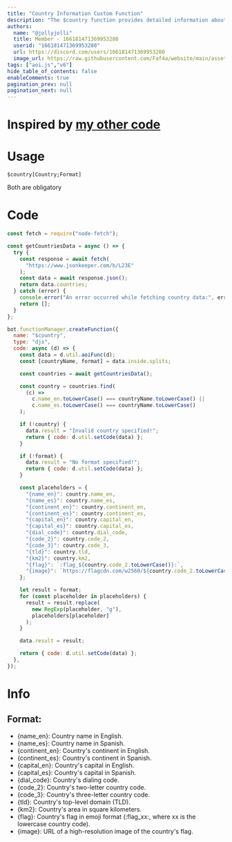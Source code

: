 ```yaml
---
title: "Country Information Custom Function"
description: "The $country function provides detailed information about a specific country. By specifying the country name and desired format, you can retrieve various details such as the country's name in English or Spanish, continent information, capital city, dialing code, country codes, top-level domain, area measurement, flag in emoji format, and high-resolution flag image."
authors:
  name: "@jollyjolli"
  title: Member - 166181471369953280
  userid: "166181471369953280"
  url: https://discord.com/users/166181471369953280
  image_url: https://raw.githubusercontent.com/Faf4a/website/main/assets/images/avatars/166181471369953280.png
tags: ["aoi.js","v6"]
hide_table_of_contents: false
enableComments: true
pagination_prev: null
pagination_next: null
---
```


# Inspired by [my other code](https://aoi.js.org/wikis/posts/166181471369953280/p2o9s)

# Usage
`$country[Country;Format]`

Both are obligatory

# Code
```js
const fetch = require("node-fetch");

const getCountriesData = async () => {
  try {
    const response = await fetch(
      "https://www.jsonkeeper.com/b/L23E"
    );
    const data = await response.json();
    return data.countries;
  } catch (error) {
    console.error("An error occurred while fetching country data:", error);
    return [];
  }
};

bot.functionManager.createFunction({
  name: "$country",
  type: "djs",
  code: async (d) => {
    const data = d.util.aoiFunc(d);
    const [countryName, format] = data.inside.splits;

    const countries = await getCountriesData();

    const country = countries.find(
      (c) =>
        c.name_en.toLowerCase() === countryName.toLowerCase() ||
        c.name_es.toLowerCase() === countryName.toLowerCase()
    );

    if (!country) {
      data.result = "Invalid country specified!";
      return { code: d.util.setCode(data) };
    }

    if (!format) {
      data.result = "No format specified!";
      return { code: d.util.setCode(data) };
    }

    const placeholders = {
      "{name_en}": country.name_en,
      "{name_es}": country.name_es,
      "{continent_en}": country.continent_en,
      "{continent_es}": country.continent_es,
      "{capital_en}": country.capital_en,
      "{capital_es}": country.capital_es,
      "{dial_code}": country.dial_code,
      "{code_2}": country.code_2,
      "{code_3}": country.code_3,
      "{tld}": country.tld,
      "{km2}": country.km2,
      "{flag}": `:flag_${country.code_2.toLowerCase()}:`,
      "{image}": `https://flagcdn.com/w2560/${country.code_2.toLowerCase()}.jpg`,
    };

    let result = format;
    for (const placeholder in placeholders) {
      result = result.replace(
        new RegExp(placeholder, "g"),
        placeholders[placeholder]
      );
    }

    data.result = result;

    return { code: d.util.setCode(data) };
  },
});

```

# Info

## Format:

- {name_en}: Country name in English.
- {name_es}: Country name in Spanish.
- {continent_en}: Country's continent in English.
- {continent_es}: Country's continent in Spanish.
- {capital_en}: Country's capital in English.
- {capital_es}: Country's capital in Spanish.
- {dial_code}: Country's dialing code.
- {code_2}: Country's two-letter country code.
- {code_3}: Country's three-letter country code.
- {tld}: Country's top-level domain (TLD).
- {km2}: Country's area in square kilometers.
- {flag}: Country's flag in emoji format (:flag_xx:, where xx is the lowercase country code).
- {image}: URL of a high-resolution image of the country's flag.